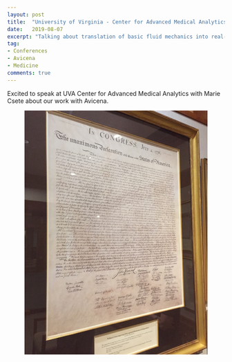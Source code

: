```yaml
---
layout: post
title:  "University of Virginia - Center for Advanced Medical Analytics Speaker Series"
date:   2019-08-07
excerpt: "Talking about translation of basic fluid mechanics into real-time non-invasive clinical cardiac hemodynamic tests"
tag:
- Conferences
- Avicena
- Medicine
comments: true
---
```


Excited to speak at UVA Center for Advanced Medical Analytics with Marie Csete about our work with Avicena. 


<figure>
	<a href="https://med.virginia.edu"><img src="../photos/UVA_declaration.JPG"></a>
</figure>

